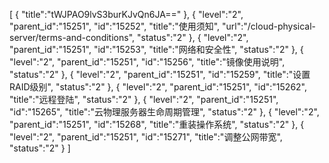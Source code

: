 [
	{
		"title":"tWJPAO9lvS3burKJvQn6JA=="
	},
	{
		"level":"2",
		"parent_id":"15251",
		"id":"15252",
		"title":"使用须知",
		"url":"/cloud-physical-server/terms-and-conditions",
		"status":"2"
	},
	{
		"level":"2",
		"parent_id":"15251",
		"id":"15253",
		"title":"网络和安全性",
		"status":"2"
	},
	{
		"level":"2",
		"parent_id":"15251",
		"id":"15256",
		"title":"镜像使用说明",
		"status":"2"
	},
	{
		"level":"2",
		"parent_id":"15251",
		"id":"15259",
		"title":"设置RAID级别",
		"status":"2"
	},
	{
		"level":"2",
		"parent_id":"15251",
		"id":"15262",
		"title":"远程登陆",
		"status":"2"
	},
	{
		"level":"2",
		"parent_id":"15251",
		"id":"15265",
		"title":"云物理服务器生命周期管理",
		"status":"2"
	},
	{
		"level":"2",
		"parent_id":"15251",
		"id":"15268",
		"title":"重装操作系统",
		"status":"2"
	},
	{
		"level":"2",
		"parent_id":"15251",
		"id":"15271",
		"title":"调整公网带宽",
		"status":"2"
	}
]